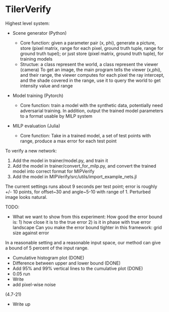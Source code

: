 # TilerVerify
Highest level system:
- Scene generator (Python)
    - Core function: given a parameter pair (x, phi), generate a picture, store (pixel matrix, range for each pixel, ground truth tuple, range for ground truth tupel); or just store (pixel matrix, ground truth tuple), for training models
    - Structue: a class represent the world, a class represent the viewer (camera)
        To get an image, the main program tells the viewer (x,phi), and their range, the viewer computes for each pixel the ray intercept, and the shade covered in the range, use it to query the world to get intensity value and range

- Model training (Pytorch)
    - Core function: train a model with the synthetic data, potentially need adversarial training. In addition, output the trained model parameters to a format usable by MILP system

- MILP evaluation (Julia)
    - Core function: Take in a trained model, a set of test points with range, produce a max error for each test point

To verify a new network:
1. Add the model in trainer/model.py, and train it
2. Add the model in trainer/convert_for_milp.py, and convert the trained model into correct format for MIPVerify
3. Add the model in MIPVerify/src/utils/import_example_nets.jl


The current settings runs about 9 seconds per test point; error is roughly +/- 10 points, for offset~30 and angle~5-10 with range of 1. Perturbed image looks natural.

TODO:
- What we want to show from this experiment:
How good the error bound is: 1) how close it is to the true error 2) is it in phase with true error landscape
Can you make the error bound tighter in this framework: grid size against error

In a reasonable setting and a reasonable input space, our method can give a bound of 5 percent of the input
range.


- Cumulative histogram plot (DONE)
- Difference between upper and lower bound (DONE)
- Add 95% and 99% vertical lines to the cumulative plot (DONE)
- 0.05 run
- Write
- add pixel-wise noise


(4.7-21)
- Write up
